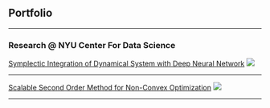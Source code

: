 ## Portfolio

---

### Research @ NYU Center For Data Science

[Symplectic Integration of Dynamical System with Deep Neural Network](http://example.com/)
<img src="images/dummy_thumbnail.jpg?raw=true"/>

---
[Scalable Second Order Method for Non-Convex Optimization](http://example.com/)
<img src="images/dummy_thumbnail.jpg?raw=true"/>

---
